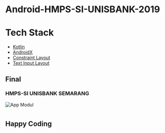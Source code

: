 # Android-HMPS-SI-UNISBANK-2019

# Tech Stack
* [Kotlin](https://kotlinlang.org/docs/reference/android-overview.html)
* [AndroidX](https://developer.android.com/jetpack/androidx)
* [Constraint Layout](https://developer.android.com/training/constraint-layout)
* [Text Input Layout](https://developer.android.com/reference/android/support/design/widget/TextInputLayout)

## Final
### HMPS-SI UNISBANK SEMARANG
![App Modul](https://github.com/adisuryantoro/Android-HMPS-SI-UNISBANK-2019/blob/master/gifs/animation.gif)
##

#
## Happy Coding

